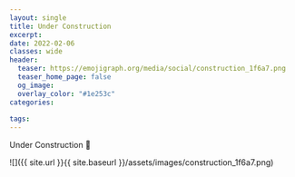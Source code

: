```yaml
---
layout: single
title: Under Construction
excerpt: 
date: 2022-02-06
classes: wide
header:
  teaser: https://emojigraph.org/media/social/construction_1f6a7.png
  teaser_home_page: false
  og_image: 
  overlay_color: "#1e253c"
categories:
 
tags:  
---
```


Under Construction :construction:


![]({{ site.url }}{{ site.baseurl }}/assets/images/construction_1f6a7.png)

